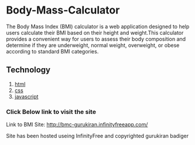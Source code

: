 ﻿# Body-Mass-Calculator
The Body Mass Index (BMI) calculator is a web application designed to help users calculate their BMI based on their height and weight.This calculator provides a convenient way for users to assess their body composition and determine if they are underweight, normal weight, overweight, or obese according to standard BMI categories. 

## ﻿Technology
1. [html](#front-end)
2. [css](#style)
3. [javascript](#scripting)


### Click Below link to visit the site 

Link to BMI Site:
http://bmc-gurukiran.infinityfreeapp.com/

Site has been hosted useing InfinityFree and copyrighted gurukiran badiger 

